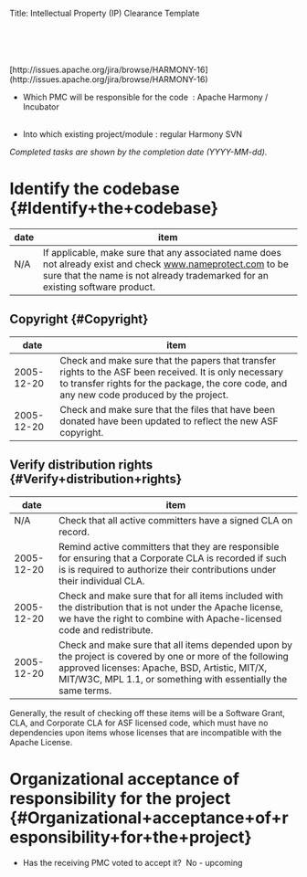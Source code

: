 Title: Intellectual Property (IP) Clearance Template
<link href="http://purl.org/DC/elements/1.0/" rel="schema.DC"></link>
<br></br><br></br>
 [http://issues.apache.org/jira/browse/HARMONY-16](http://issues.apache.org/jira/browse/HARMONY-16) 



- Which PMC will be responsible for the code  : Apache Harmony / Incubator<br></br>


- Into which existing project/module : regular Harmony SVN

 _Completed tasks are shown by the completion date (YYYY-MM-dd)._ 


# Identify the codebase {#Identify+the+codebase}

| date | item |
|-------|-------|
| N/A<br></br> | If applicable, make sure that any associated name does not already exist and check www.nameprotect.com to be sure that the name is not already trademarked for an existing software product. |

## Copyright {#Copyright}

| date | item |
|-------|-------|
| 2005-12-20 | Check and make sure that the papers that transfer rights to the ASF been received. It is only necessary to transfer rights for the package, the core code, and any new code produced by the project. |
| 2005-12-20 | Check and make sure that the files that have been donated have been updated to reflect the new ASF copyright. |

## Verify distribution rights {#Verify+distribution+rights}

| date | item |
|-------|-------|
| N/A<br></br> | Check that all active committers have a signed CLA on record. |
| 2005-12-20 | Remind active committers that they are responsible for ensuring that a Corporate CLA is recorded if such is is required to authorize their contributions under their individual CLA. |
| 2005-12-20 | Check and make sure that for all items included with the distribution that is not under the Apache license, we have the right to combine with Apache-licensed code and redistribute. |
| 2005-12-20 | Check and make sure that all items depended upon by the project is covered by one or more of the following approved licenses: Apache, BSD, Artistic, MIT/X, MIT/W3C, MPL 1.1, or something with essentially the same terms. |

Generally, the result of checking off these items will be a Software Grant, CLA, and Corporate CLA for ASF licensed code, which must have no dependencies upon items whose licenses that are incompatible with the Apache License.


# Organizational acceptance of responsibility for the project {#Organizational+acceptance+of+responsibility+for+the+project}


- Has the receiving PMC voted to accept it?  No - upcoming<br></br>
